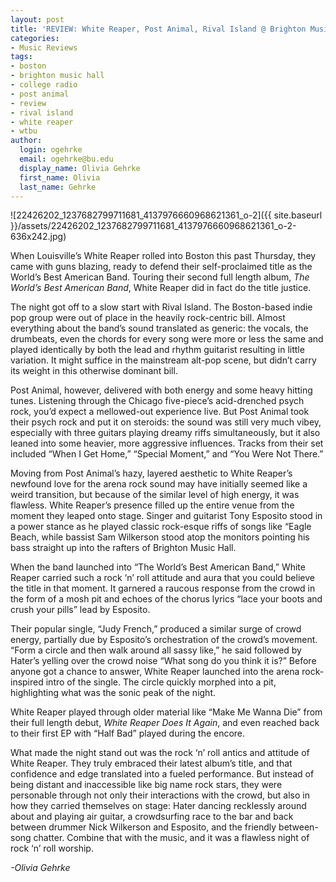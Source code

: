 ```yaml
---
layout: post
title: 'REVIEW: White Reaper, Post Animal, Rival Island @ Brighton Music Hall 11/09'
categories:
- Music Reviews
tags:
- boston
- brighton music hall
- college radio
- post animal
- review
- rival island
- white reaper
- wtbu
author:
  login: ogehrke
  email: ogehrke@bu.edu
  display_name: Olivia Gehrke
  first_name: Olivia
  last_name: Gehrke
---
```

![22426202_1237682799711681_4137976660968621361_o-2]({{ site.baseurl }}/assets/22426202_1237682799711681_4137976660968621361_o-2-636x242.jpg)

When Louisville’s White Reaper rolled into Boston this past Thursday, they came with guns blazing, ready to defend their self-proclaimed title as the World’s Best American Band. Touring their second full length album, _The World’s Best American Band_, White Reaper did in fact do the title justice.

The night got off to a slow start with Rival Island. The Boston-based indie pop group were out of place in the heavily rock-centric bill. Almost everything about the band’s sound translated as generic: the vocals, the drumbeats, even the chords for every song were more or less the same and played identically by both the lead and rhythm guitarist resulting in little variation. It might suffice in the mainstream alt-pop scene, but didn’t carry its weight in this otherwise dominant bill.

Post Animal, however, delivered with both energy and some heavy hitting tunes. Listening through the Chicago five-piece’s acid-drenched psych rock, you’d expect a mellowed-out experience live. But Post Animal took their psych rock and put it on steroids: the sound was still very much vibey, especially with three guitars playing dreamy riffs simultaneously, but it also leaned into some heavier, more aggressive influences. Tracks from their set included “When I Get Home,” “Special Moment,” and “You Were Not There.”

Moving from Post Animal’s hazy, layered aesthetic to White Reaper’s newfound love for the arena rock sound may have initially seemed like a weird transition, but because of the similar level of high energy, it was flawless. White Reaper’s presence filled up the entire venue from the moment they leaped onto stage. Singer and guitarist Tony Esposito stood in a power stance as he played classic rock-esque riffs of songs like “Eagle Beach, while bassist Sam Wilkerson stood atop the monitors pointing his bass straight up into the rafters of Brighton Music Hall.

When the band launched into “The World’s Best American Band,” White Reaper carried such a rock ‘n’ roll attitude and aura that you could believe the title in that moment. It garnered a raucous response from the crowd in the form of a mosh pit and echoes of the chorus lyrics “lace your boots and crush your pills” lead by Esposito.

Their popular single, “Judy French,” produced a similar surge of crowd energy, partially due by Esposito’s orchestration of the crowd’s movement. “Form a circle and then walk around all sassy like,” he said followed by Hater’s yelling over the crowd noise “What song do you think it is?” Before anyone got a chance to answer, White Reaper launched into the arena rock-inspired intro of the single. The circle quickly morphed into a pit, highlighting what was the sonic peak of the night.

White Reaper played through older material like “Make Me Wanna Die” from their full length debut, _White Reaper Does It Again_, and even reached back to their first EP with “Half Bad” played during the encore.

What made the night stand out was the rock ‘n’ roll antics and attitude of White Reaper. They truly embraced their latest album’s title, and that confidence and edge translated into a fueled performance. But instead of being distant and inaccessible like big name rock stars, they were personable through not only their interactions with the crowd, but also in how they carried themselves on stage: Hater dancing recklessly around about and playing air guitar, a crowdsurfing race to the bar and back between drummer Nick Wilkerson and Esposito, and the friendly between-song chatter. Combine that with the music, and it was a flawless night of rock ‘n’ roll worship.

_\-Olivia Gehrke_